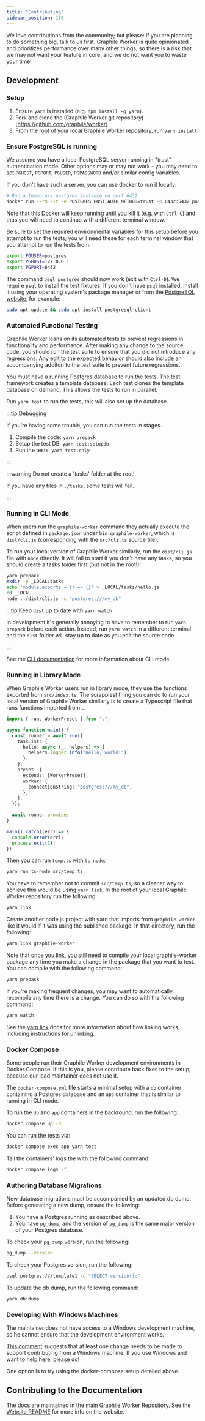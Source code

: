 ```yaml
---
title: "Contributing"
sidebar_position: 170
---
```


We love contributions from the community; but please: if you are planning to do
something big, talk to us first. Graphile Worker is quite opinionated and
prioritizes performance over many other things, so there is a risk that we may
not want your feature in core, and we do not want you to waste your time!

## Development

### Setup

1. Ensure `yarn` is installed (e.g. `npm install -g yarn`).
2. Fork and clone the (Graphile Worker git
   repository)[https://github.com/graphile/worker]
3. From the root of your local Graphile Worker repository, run `yarn install`

### Ensure PostgreSQL is running

We assume you have a local PostgreSQL server running in "trust" authentication
mode. Other options may or may not work - you may need to set `PGHOST`,
`PGPORT`, `PGUSER`, `PGPASSWORD` and/or similar config variables.

If you don't have such a server, you can use docker to run it locally:

```bash
# Run a temporary postgres instance on port 6432
docker run --rm -it -e POSTGRES_HOST_AUTH_METHOD=trust -p 6432:5432 postgres:17
```

Note that this Docker will keep running until you kill it (e.g. with `Ctrl-C`)
and thus you will need to continue with a different terminal window.

Be sure to set the required environmental variables for this setup before you
attempt to run the tests; you will need these for each terminal window that you
attempt to run the tests from:

```bash
export PGUSER=postgres
export PGHOST=127.0.0.1
export PGPORT=6432
```

The command `psql postgres` should now work (exit with `Ctrl-D`). We require
`psql` to install the test fixtures; if you don't have `psql` installed, install
it using your operating system's package manager or from the
[PostgreSQL website](https://www.postgresql.org/download/), for example:

```bash
sudo apt update && sudo apt install postgresql-client
```

### Automated Functional Testing

Graphile Worker leans on its automated tests to prevent regressions in
functionality and performance. After making any change to the source code, you
should run the test suite to ensure that you did not introduce any regressions.
Any edit to the expected behavior should also include an accompanying additon to
the test suite to prevent future regressions.

You must have a running Postgres database to run the tests. The test framework
creates a template database. Each test clones the template database on demand.
This allows the tests to run in parallel.

Run `yarn test` to run the tests, this will also set up the database.

:::tip Debugging

If you're having some trouble, you can run the tests in stages.

1. Compile the code: `yarn prepack`
2. Setup the test DB: `yarn test:setupdb`
3. Run the tests: `yarn test:only`

:::

:::warning Do not create a 'tasks' folder at the root!

If you have any files in `./tasks`, some tests will fail.

:::

### Running in CLI Mode

When users run the `graphile-worker` command they actually execute the script
defined in `package.json` under `bin.graphile-worker`, which is `dist/cli.js`
(corresponding with the `src/cli.ts` source file).

To run your local version of Graphile Worker similarly, run the `dist/cli.js`
file with `node` directly. It will fail to start if you don't have any tasks, so
you should create a tasks folder first (but not in the root!):

```sh
yarn prepack
mkdir -p _LOCAL/tasks
echo 'module.exports = () => {}' > _LOCAL/tasks/hello.js
cd _LOCAL
node ../dist/cli.js -c "postgres:///my_db"
```

:::tip Keep `dist` up to date with `yarn watch`

In development it's generally annoying to have to remember to run `yarn prepack`
before each action. Instead, run `yarn watch` in a different terminal and the
`dist` folder will stay up to date as you edit the source code.

:::

See the [CLI documentation](./cli/run.md) for more information about CLI mode.

### Running in Library Mode

When Graphile Worker users run in library mode, they use the functions exported
from `src/index.ts`. The scrappiest thing you can do to run your local version
of Graphile Worker similarly is to create a Typescript file that runs functions
imported from `.`.

```ts title="src/temp.ts"
import { run, WorkerPreset } from ".";

async function main() {
  const runner = await run({
    taskList: {
      hello: async (_, helpers) => {
        helpers.logger.info("Hello, world!");
      },
    },
    preset: {
      extends: [WorkerPreset],
      worker: {
        connectionString: "postgres:///my_db",
      },
    },
  });

  await runner.promise;
}

main().catch((err) => {
  console.error(err);
  process.exit(1);
});
```

Then you can run `temp.ts` with `ts-node`:

```sh
yarn run ts-node src/temp.ts
```

You have to remember not to commit `src/temp.ts`, so a cleaner way to achieve
this would be using `yarn link`. In the root of your local Graphile Worker
repository run the following:

```sh
yarn link
```

Create another node.js project with yarn that imports from `graphile-worker`
like it would if it was using the published package. In that directory, run the
following:

```sh
yarn link graphile-worker
```

Note that once you link, you still need to compile your local graphile-worker
package any time you make a change in the package that you want to test. You can
compile with the following command:

```sh
yarn prepack
```

If you're making frequent changes, you may want to automatically recompile any
time there is a change. You can do so with the following command:

```sh
yarn watch
```

See the [yarn link](https://classic.yarnpkg.com/lang/en/docs/cli/link/) docs for
more information about how linking works, including instructions for unlinking.

### Docker Compose

Some people run their Graphile Worker development environments in Docker
Compose. If this is you, please contribute back fixes to the setup, because our
lead maintainer does not use it.

The `docker-compose.yml` file starts a minimal setup with a `db` container
containing a Postgres database and an `app` container that is similar to running
in CLI mode.

To run the `db` and `app` containers in the backround, run the following:

```sh
docker compose up -d
```

You can run the tests via:

```sh
docker compose exec app yarn test
```

Tail the containers' logs the with the following command:

```sh
docker compose logs -f
```

### Authoring Database Migrations

New database migrations must be accompanied by an updated db dump. Before
generating a new dump, ensure the following:

1. You have a Postgres running as described above.
2. You have `pg_dump`, and the version of `pg_dump` is the same major version of
   your Postgres database.

To check your `pg_dump` version, run the following:

```sh
pg_dump --version
```

To check your Postgres version, run the following:

```sh
psql postgres:///template1 -c "SELECT version();"
```

To update the db dump, run the following command:

```sh
yarn db:dump
```

### Developing With Windows Machines

The maintainer does not have access to a Windows development machine, so he
cannot ensure that the development environment works.

[This comment](https://github.com/graphile/worker/pull/316#issuecomment-1427173046)
suggests that at least one change needs to be made to support contributing from
a Windows machine. If you use Windows and want to help here, please do!

One option is to try using the docker-compose setup detailed above.

## Contributing to the Documentation

The docs are maintained in the
[main Graphile Worker Repository](https://github.com/graphile/worker/tree/main/website/docs).
See the
[Website README](https://github.com/graphile/worker/blob/main/website/README.md)
for more info on the website.
